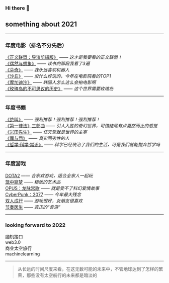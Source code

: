 ### Hi there 👋

## something about 2021
***
### 年度电影（排名不分先后）
[《正义联盟：导演剪辑版》](https://movie.douban.com/subject/35076714/) —— *这才是我要看的正义联盟！*  
[《偶然与想象》](https://movie.douban.com/subject/35360296/) —— *读书的那段我看了3遍*  
[《芬奇》](https://movie.douban.com/subject/26897885/) —— *我永远喜欢机器人*  
[《沙丘》](https://movie.douban.com/subject/3001114/) —— *没什么好说的，今年在电影院看的TOP1*  
[《摩加迪沙》](https://movie.douban.com/subject/33457594/) —— *韩国人怎么这么会拍电影啊*  
[《玫瑰岛的不可思议的历史》](https://movie.douban.com/subject/34982759/) —— *这个世界需要玫瑰岛*
***
### 年度书籍
[《绝叫》](https://book.douban.com/subject/35031587/) —— *强烈推荐！强烈推荐！强烈推荐！*  
[《第一律法》三部曲](https://book.douban.com/subject/26148066/) —— *引人入胜的奇幻世界，可惜结尾有点戛然而止的感觉*  
[《岩田先生》](https://book.douban.com/subject/35506252/) —— *任天堂就是世界的主宰*  
[《罪与罚》](https://book.douban.com/subject/30438790/) —— *真实而劣性的人*  
[《哲学·科学·常识》](https://book.douban.com/subject/27139938/) —— *科学已经统治了我们的生活，可是我们就能抛弃哲学吗*  
***
### 年度游戏
[DOTA2](https://store.steampowered.com/app/570/Dota_2/) —— *合家欢游戏，适合全家人一起玩*  
[笼中窥梦](https://store.steampowered.com/app/1195290/_Moncage/) —— *精致的艺术品*  
[OPUS：龙脉常歌](https://store.steampowered.com/app/1504500/OPUS/) —— *就是受不了科幻爱情故事*  
[CyberPunk：2077](https://store.steampowered.com/app/1091500/_2077/) —— *今年最大残念*  
[双人成行](https://store.steampowered.com/app/1426210/_/) —— *游戏很好，女朋友很喜欢*  
[节奏医生](https://store.steampowered.com/app/774181/Rhythm_Doctor/) —— *真正的“音游”*
***
### looking forward to 2022 
脑机接口  
web3.0  
商业太空旅行  
machinelearning  
*** 
> 从长远的时间尺度来看，在这无数可能的未来中，不管地球达到了怎样的繁荣，那些没有太空航行的未来都是暗淡的
